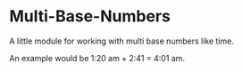 # Multi-Base-Numbers
A little module for working with multi base numbers like time.

An example would be 1:20 am + 2:41 = 4:01 am.
